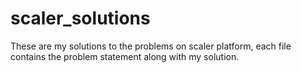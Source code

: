 # scaler_solutions
 These are my solutions to the problems on scaler platform,
 each file contains the problem statement along with my solution.
